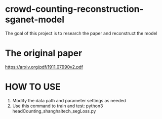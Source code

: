 # crowd-counting-reconstruction-sganet-model
The goal of this project is to research the paper and reconstruct the model
# The original paper
https://arxiv.org/pdf/1911.07990v2.pdf
# HOW TO USE
1. Modify the data path and parameter settings as needed
2. Use this command to train and test: python3 headCounting_shanghaitech_segLoss.py
